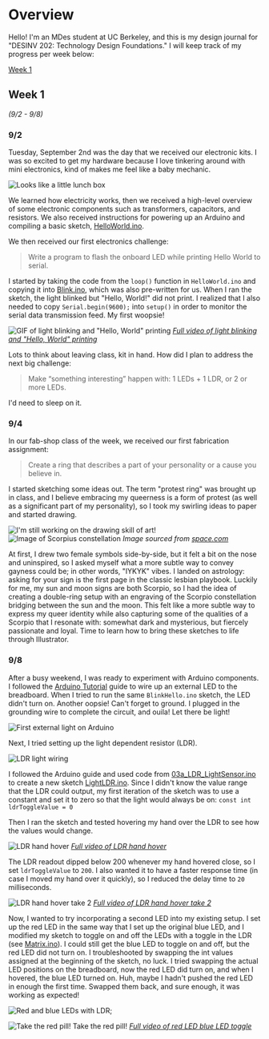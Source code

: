 # Overview
Hello! I'm an MDes student at UC Berkeley, and this is my design journal for "DESINV 202: Technology Design Foundations." I will keep track of my progress per week below:

[Week 1](#week-1)

## Week 1
*(9/2 - 9/8)*
### 9/2
Tuesday, September 2nd was the day that we received our electronic kits. I was so excited to get my hardware because I love tinkering around with mini electronics, kind of makes me feel like a baby mechanic.

![Looks like a little lunch box](/assets/sept2-8/TDF-electronic-kit.JPEG)

We learned how electricity works, then we received a high-level overview of some electronic components such as transformers, capacitors, and resistors. We also received instructions for powering up an Arduino and compiling a basic sketch, [HelloWorld.ino](/scripts/HelloWorld.ino).

We then received our first electronics challenge:
> Write a program to flash the onboard LED while printing Hello World to serial.

I started by taking the code from the `loop()` function in `HelloWorld.ino` and copying it into [Blink.ino](/scripts/Blink.ino), which was also pre-written for us. When I ran the sketch, the light blinked but "Hello, World!" did not print. I realized that I also needed to copy `Serial.begin(9600);` into `setup()` in order to monitor the serial data transmission feed. My first woopsie!

![GIF of light blinking and "Hello, World" printing](/assets/sept2-8/blink-hello.gif)
*[Full video of light blinking and "Hello, World" printing](/assets/sept2-8/blink-hello.MP4)*

Lots to think about leaving class, kit in hand. How did I plan to address the next big challenge:

> Make “something interesting” happen with: 1 LEDs + 1 LDR, or 2 or more LEDs.

I'd need to sleep on it.

### 9/4
In our fab-shop class of the week, we received our first fabrication assignment:
> Create a ring that describes a part of your personality or a cause you believe in.

I started sketching some ideas out. The term "protest ring" was brought up in class, and I believe embracing my queerness is a form of protest (as well as a significant part of my personality), so I took my swirling ideas to paper and started drawing.

![I'm still working on the drawing skill of art!](/assets/sept2-8/laser-cut-ring-sketches.JPEG)
![Image of Scorpius constellation](/assets/sept2-8/scorpious-constellation.jpg)
*Image sourced from [space.com](https://www.space.com/16947-scorpius-constellation.html)*

At first, I drew two female symbols side-by-side, but it felt a bit on the nose and uninspired, so I asked myself what a more subtle way to convey gayness could be; in other words, "IYKYK" vibes. I landed on astrology: asking for your sign is the first page in the classic lesbian playbook. Luckily for me, my sun and moon signs are both Scorpio, so I had the idea of creating a double-ring setup with an engraving of the Scorpio constellation bridging between the sun and the moon. This felt like a more subtle way to express my queer identity while also capturing some of the qualities of a Scorpio that I resonate with: somewhat dark and mysterious, but fiercely passionate and loyal. Time to learn how to bring these sketches to life through Illustrator.

### 9/8
After a busy weekend, I was ready to experiment with Arduino components. I followed the [Arduino Tutorial](https://github.com/loopstick/ArduinoTutorial) guide to wire up an external LED to the breadboard. When I tried to run the same `BlinkHello.ino` sketch, the LED didn't turn on. Another oopsie! Can't forget to ground. I plugged in the grounding wire to complete the circuit, and ouila! Let there be light!

![First external light on Arduino](/assets/sept2-8/first-light.JPEG)

Next, I tried setting up the light dependent resistor (LDR).

![LDR light wiring](/assets/sept2-8/ldr-light.JPEG)

I followed the Arduino guide and used code from [03a_LDR_LightSensor.ino](https://github.com/loopstick/ArduinoTutorial/blob/master/examples/03_LDR_LightSensor/03a_LDR_LightSensor/03a_LDR_LightSensor.ino) to create a new sketch [LightLDR.ino](/scripts/LightLDR.ino). Since I didn't know the value range that the LDR could output, my first iteration of the sketch was to use a constant and set it to zero so that the light would always be on:
`const int ldrToggleValue = 0`

Then I ran the sketch and tested hovering my hand over the LDR to see how the values would change.

![LDR hand hover](/assets/sept2-8/ldr-light-readout-1.gif)
*[Full video of LDR hand hover](/assets/sept2-8/ldr-light-readout-1.MP4)*

The LDR readout dipped below 200 whenever my hand hovered close, so I set `ldrToggleValue` to `200`. I also wanted it to have a faster response time (in case I moved my hand over it quickly), so I reduced the delay time to `20` milliseconds.

![LDR hand hover take 2](/assets/sept2-8/ldr-light-readout-2.gif)
*[Full video of LDR hand hover take 2](/assets/sept2-8/ldr-light-readout-2.MP4)*


Now, I wanted to try incorporating a second LED into my existing setup. I set up the red LED in the same way that I set up the original blue LED, and I modified my sketch to toggle on and off the LEDs with a toggle in the LDR (see [Matrix.ino](/scripts/Matrix.ino)). I could still get the blue LED to toggle on and off, but the red LED did not turn on. I troubleshooted by swapping the int values assigned at the beginning of the sketch, no luck. I tried swapping the actual LED positions on the breadboard, now the red LED did turn on, and when I hovered, the blue LED turned on. Huh, maybe I hadn't pushed the red LED in enough the first time. Swapped them back, and sure enough, it was working as expected!

![Red and blue LEDs with LDR](/assets/sept2-8/red-blue-light.JPEG);

![Take the red pill!](/assets/sept2-8/take-the-red-pill.gif)
Take the red pill!
*[Full video of red LED blue LED toggle](/assets/sept2-8/take-the-red-pill.MP4)*